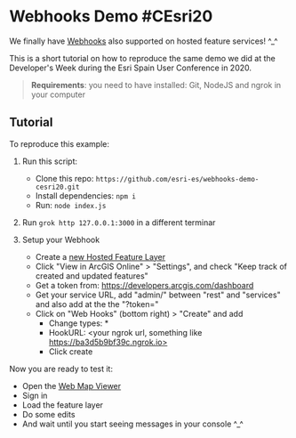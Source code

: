 # Webhooks Demo #CEsri20

We finally have [Webhooks](https://developers.arcgis.com/rest/users-groups-and-items/create-webhooks.htm) also supported on hosted feature services! ^_^

This is a short tutorial on how to reproduce the same demo we did at the Developer's Week during the Esri Spain User Conference in 2020.

> **Requirements**:  you need to have installed: Git, NodeJS and ngrok in your computer

##  Tutorial

To reproduce this example:

1. Run this script:
	* Clone this repo: `https://github.com/esri-es/webhooks-demo-cesri20.git`
	* Install dependencies: `npm i`
	* Run: `node index.js`

2. Run `grok http 127.0.0.1:3000` in a different terminar

3. Setup your Webhook
	* Create a [new Hosted Feature Layer](https://developers.arcgis.com/layers/new)
	* Click "View in ArcGIS Online" > "Settings", and check "Keep track of created and updated features"
	* Get a token from: https://developers.arcgis.com/dashboard
	* Get your service URL, add "admin/" between "rest" and "services" and also add at the the "?token=<YOUR TOKEN>"
	* Click on "Web Hooks" (bottom right) > "Create" and add
		* Change types: *
		* HookURL: <your ngrok url, something like https://ba3d5b9bf39c.ngrok.io>
		* Click create

Now you are ready to test it:

* Open the [Web Map Viewer](http://www.arcgis.com/apps/mapviewer/index.html)
* Sign in
* Load the feature layer
* Do some edits
* And wait until you start seeing messages in your console ^_^
